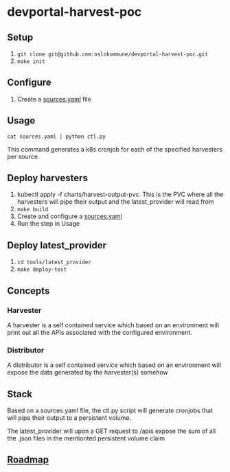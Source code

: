 # devportal-harvest-poc

## Setup
1. `git clone git@github.com:oslokommune/devportal-harvest-poc.git`
2. `make init`

## Configure
1. Create a [sources.yaml](https://github.com/oslokommune/devportal-harvest-poc/blob/master/docs/sources_template.yaml) file

## Usage
`cat sources.yaml | python ctl.py`

This command generates a k8s cronjob for each of the specified harvesters per
source.

## Deploy harvesters

1. kubectl apply -f charts/harvest-output-pvc. This is the PVC where all the
	 harvesters will pipe their output and the latest_provider will read from
2. `make build`
3. Create and configure a [sources.yaml](https://github.com/oslokommune/devportal-harvest-poc/blob/master/docs/sources_template.yaml)
4. Run the step in Usage

## Deploy latest_provider

1. `cd tools/latest_provider`
2. `make deploy-test`

## Concepts

### Harvester
A harvester is a self contained service which based on an environment will print
out all the APIs associated with the configured environment.

### Distributor
A distributor is a self contained service which based on an environment will
expose the data generated by the harvester(s) somehow

## Stack
Based on a sources.yaml file, the ctl.py script will generate cronjobs that will
pipe their output to a persistent volume.

The latest_provider will upon a GET request to /apis expose the sum of all the
.json files in the mentionted persistent volume claim

## [Roadmap](https://github.com/oslokommune/devportal-harvest-poc/projects/1?add_cards_query=is%3Aopen)
